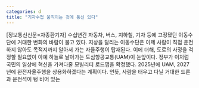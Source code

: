 ```yaml
---
categories: d
title: "기자수첩 움직이는 것에 통신 있다"
---
```

[정보통신신문=차종환기자] 수십년간 자동차, 버스, 지하철, 기차 등에 고정됐던 이동수단에 거대한 변화의 바람이 불고 있다. 지상을 달리는 이동수단은 이제 사람이 직접 운전하지 않아도 목적지까지 알아서 가는 자율주행이 탑재된다. 이에 더해, 도로의 사정을 걱정할 필요없이 아예 하늘로 날아가는 도심항공교통(UAM)이 눈앞이다. 정부가 이처럼 국민의 일상에 혁신을 가져다줄 모빌리티 로드맵을 확정했다. 2025년에 UAM, 2027년에 완전자율주행을 상용화하겠다는 계획이다. 언뜻, 사람을 태우고 다닐 거대한 드론과 운전석이 텅 비어 있는